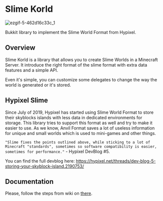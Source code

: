 # Slime Korld
![ezgif-5-462d16c33c_1](https://user-images.githubusercontent.com/65752397/185532946-2aeb1c89-eee9-4324-8f72-087177edaa1e.gif)

Bukkit library to implement the Slime World Format from Hypixel.

## Overview
Slime Korld is a library that allows you to create Slime Worlds in a Minecraft Server.
It introduce the right format of the slime format with extra data features and a simple API.

Even it's simple, you can customize some delegates to change the way the world is generated or it's stored.
## Hypixel Slime
Since July of 2019, Hypixel has started using Slime World Format to store their skyblocks islands with less data in dedicated environments for storage.
This library tries to support this format as well and try to make it easier to use.
As we know, Anvil Format saves a lot of useless information for unique and small worlds which is used to mini-games and other things.

`"Slime fixes the points outlined above, while sticking to a lot of Minecraft "standards", sometimes so software compatibility is easier, sometimes for performance."` - Hypixel DevBlog #5.

You can find the full devblog here: https://hypixel.net/threads/dev-blog-5-storing-your-skyblock-island.2190753/

## Documentation
Please, follow the steps from wiki on [there](https://github.com/luiz-otavio/slime-korld/wiki).
